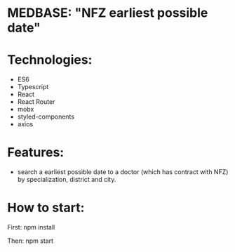 # MEDBASE: "NFZ earliest possible date"

# Technologies: 
- ES6
- Typescript
- React
- React Router
- mobx
- styled-components
- axios



# Features:

- search a earliest possible date to a doctor (which has contract with NFZ) by specialization, district and city.

# How to start:
First:
npm install

Then:
npm start
